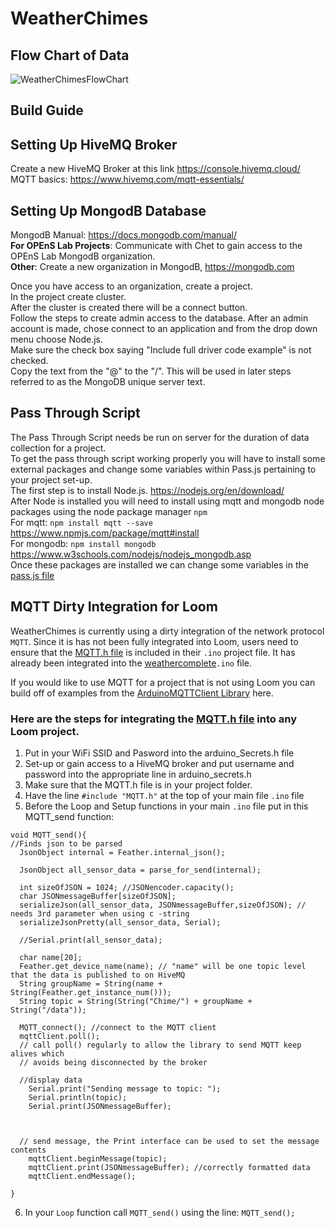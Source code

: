 # WeatherChimes

## Flow Chart of Data
![WeatherChimesFlowChart](https://user-images.githubusercontent.com/44516223/134070618-015b09d8-83c5-4a15-a480-e0deb71371de.jpg)

## Build Guide

## Setting Up HiveMQ Broker
Create a new HiveMQ Broker at this link https://console.hivemq.cloud/  
MQTT basics: https://www.hivemq.com/mqtt-essentials/

## Setting Up MongodB Database
MongodB Manual: https://docs.mongodb.com/manual/  
**For OPEnS Lab Projects**: Communicate with Chet to gain access to the OPEnS Lab MongodB organization.  
**Other**: Create a new organization in MongodB, https://mongodb.com  

Once you have access to an organization, create a project.  
In the project create cluster.  
After the cluster is created there will be a connect button.  
Follow the steps to create admin access to the database. 
After an admin account is made, chose connect to an application and from the drop down menu choose Node.js.  
Make sure the check box saying "Include full driver code example" is not checked.  
Copy the text from the "@" to the "/". This will be used in later steps referred to as the MongoDB unique server text.  

## Pass Through Script
The Pass Through Script needs be run on server for the duration of data collection for a project.  
To get the pass through script working properly you will have to install some external packages and change some variables within Pass.js pertaining to your project set-up.  
The first step is to install Node.js. https://nodejs.org/en/download/  
After Node is installed you will need to install using mqtt and mongodb node packages using the node package manager `npm`  
For mqtt: `npm install mqtt --save` https://www.npmjs.com/package/mqtt#install  
For mongodb: `npm install mongodb` https://www.w3schools.com/nodejs/nodejs_mongodb.asp  
Once these packages are installed we can change some variables in the [pass.js file](https://github.com/OPEnSLab-OSU/WeatherChimes/blob/main/pass.js)  


## MQTT Dirty Integration for Loom

WeatherChimes is currently using a dirty integration of the network protocol `MQTT`. Since it is has not been fully integrated into Loom, users need to ensure that the [MQTT.h file](https://github.com/OPEnSLab-OSU/WeatherChimes/blob/main/weathercomplete/MQTT.h) is included in their `.ino` project file. It has already been integrated into the [weathercomplete](https://github.com/OPEnSLab-OSU/WeatherChimes/blob/main/weathercomplete/weathercomplete.ino)`.ino` file.  

If you would like to use MQTT for a project that is not using Loom you can build off of examples from the [ArduinoMQTTClient Library](https://github.com/arduino-libraries/ArduinoMqttClient/tree/master/examples) here.

### Here are the steps for integrating the [MQTT.h file](https://github.com/OPEnSLab-OSU/WeatherChimes/blob/main/weathercomplete/MQTT.h) into any Loom project. 

1. Put in your WiFi SSID and Pasword into the arduino_Secrets.h file
2. Set-up or gain access to a HiveMQ broker and put username and password into the appropriate line in arduino_secrets.h
3. Make sure that the MQTT.h file is in your project folder.
4. Have the line `#include "MQTT.h"` at the top of your main file `.ino` file
5. Before the Loop and Setup functions in your main `.ino` file put in this MQTT_send function:

```
void MQTT_send(){
//Finds json to be parsed
  JsonObject internal = Feather.internal_json(); 

  JsonObject all_sensor_data = parse_for_send(internal);
   
  int sizeOfJSON = 1024; //JSONencoder.capacity();
  char JSONmessageBuffer[sizeOfJSON];
  serializeJson(all_sensor_data, JSONmessageBuffer,sizeOfJSON); // needs 3rd parameter when using c -string
  serializeJsonPretty(all_sensor_data, Serial);
  
  //Serial.print(all_sensor_data);
  
  char name[20];
  Feather.get_device_name(name); // "name" will be one topic level that the data is published to on HiveMQ
  String groupName = String(name + String(Feather.get_instance_num()));
  String topic = String(String("Chime/") + groupName + String("/data"));

  MQTT_connect(); //connect to the MQTT client
  mqttClient.poll();
  // call poll() regularly to allow the library to send MQTT keep alives which
  // avoids being disconnected by the broker

  //display data
    Serial.print("Sending message to topic: ");
    Serial.println(topic);
    Serial.print(JSONmessageBuffer);


    
  // send message, the Print interface can be used to set the message contents
    mqttClient.beginMessage(topic);
    mqttClient.print(JSONmessageBuffer); //correctly formatted data
    mqttClient.endMessage();

}
```
6. In your `Loop` function call `MQTT_send()` using the line: `MQTT_send();`
